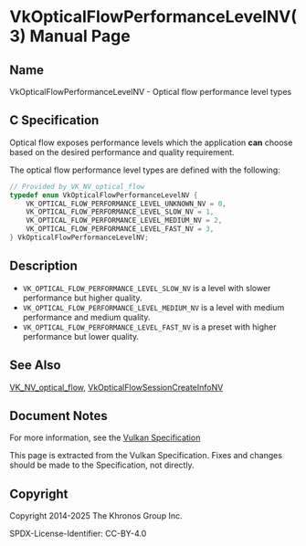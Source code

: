 # VkOpticalFlowPerformanceLevelNV(3) Manual Page

## Name

VkOpticalFlowPerformanceLevelNV - Optical flow performance level types



## [](#_c_specification)C Specification

Optical flow exposes performance levels which the application **can** choose based on the desired performance and quality requirement.

The optical flow performance level types are defined with the following:

```c++
// Provided by VK_NV_optical_flow
typedef enum VkOpticalFlowPerformanceLevelNV {
    VK_OPTICAL_FLOW_PERFORMANCE_LEVEL_UNKNOWN_NV = 0,
    VK_OPTICAL_FLOW_PERFORMANCE_LEVEL_SLOW_NV = 1,
    VK_OPTICAL_FLOW_PERFORMANCE_LEVEL_MEDIUM_NV = 2,
    VK_OPTICAL_FLOW_PERFORMANCE_LEVEL_FAST_NV = 3,
} VkOpticalFlowPerformanceLevelNV;
```

## [](#_description)Description

- `VK_OPTICAL_FLOW_PERFORMANCE_LEVEL_SLOW_NV` is a level with slower performance but higher quality.
- `VK_OPTICAL_FLOW_PERFORMANCE_LEVEL_MEDIUM_NV` is a level with medium performance and medium quality.
- `VK_OPTICAL_FLOW_PERFORMANCE_LEVEL_FAST_NV` is a preset with higher performance but lower quality.

## [](#_see_also)See Also

[VK\_NV\_optical\_flow](https://registry.khronos.org/vulkan/specs/latest/man/html/VK_NV_optical_flow.html), [VkOpticalFlowSessionCreateInfoNV](https://registry.khronos.org/vulkan/specs/latest/man/html/VkOpticalFlowSessionCreateInfoNV.html)

## [](#_document_notes)Document Notes

For more information, see the [Vulkan Specification](https://registry.khronos.org/vulkan/specs/latest/html/vkspec.html#VkOpticalFlowPerformanceLevelNV)

This page is extracted from the Vulkan Specification. Fixes and changes should be made to the Specification, not directly.

## [](#_copyright)Copyright

Copyright 2014-2025 The Khronos Group Inc.

SPDX-License-Identifier: CC-BY-4.0